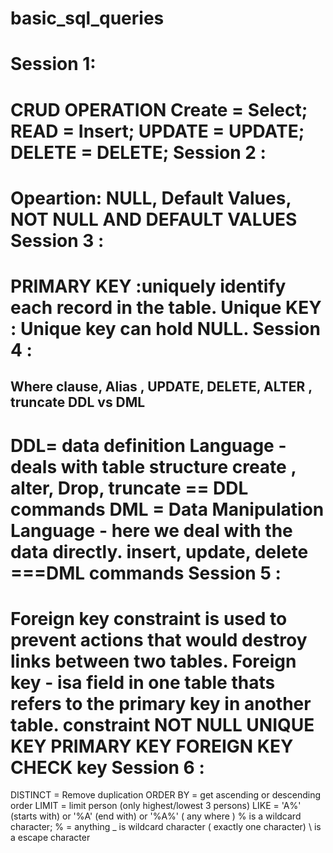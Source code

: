 # basic_sql_queries

Session 1: 
===================================
CRUD OPERATION
Create = Select; READ = Insert; UPDATE = UPDATE; DELETE = DELETE;
Session 2 :
=====================================
Opeartion: NULL, Default Values,  NOT NULL AND DEFAULT VALUES
Session 3 :
======================================
PRIMARY KEY :uniquely identify each record in the table.
Unique KEY : Unique key can hold NULL.
Session 4 :
========================================
Where clause, Alias , UPDATE, DELETE, ALTER , truncate
DDL vs DML
-----------
DDL= data definition Language - deals with table structure
create , alter, Drop, truncate == DDL commands
DML = Data Manipulation Language - here we deal with the data directly.
insert, update, delete  ===DML commands
Session 5 :
==============================================
Foreign key constraint is used to prevent actions that would destroy links between two tables.
Foreign key - isa field in one table thats refers to the primary key in another table.
constraint
NOT NULL
UNIQUE KEY
PRIMARY KEY 
FOREIGN KEY
CHECK key
Session 6 :
================================================
DISTINCT = Remove duplication
ORDER BY  = get ascending or descending order 
LIMIT  = limit person (only highest/lowest 3 persons)
LIKE  = 'A%' (starts with) or '%A' (end with) or '%A%' ( any where )
         % is a wildcard character; % = anything
        _ is wildcard character ( exactly one character)
        \ is a escape character



